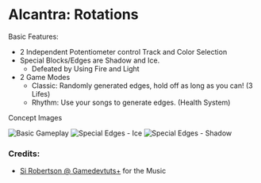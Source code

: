 # Alcantra: Rotations

Basic Features:

 * 2 Independent Potentiometer control Track and Color Selection
 * Special Blocks/Edges are Shadow and Ice.
   * Defeated by Using Fire and Light  
 * 2 Game Modes
   * Classic: Randomly generated edges, hold off as long as  you can! (3 Lifes)
   * Rhythm: Use your songs to generate edges. (Health System)
 
Concept Images

![Basic Gameplay](http://i.imgur.com/JuKwu8Q.png "Basic Gameplay")
![Special Edges - Ice](http://i.imgur.com/GvfZFWu.png "Special Edges - Ice")
![Special Edges - Shadow](http://i.imgur.com/TLobghO.png "Special Edges - Shadow")


### Credits:

 * [Si Robertson @ Gamedevtuts+](https://music.tutsplus.com/tutorials/shape-shooter-game-tutorial-music-production--audio-16939) for the Music
